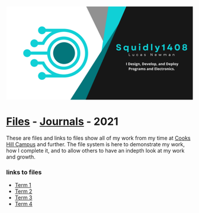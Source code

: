 ![Header](https://raw.githubusercontent.com/Squidly1408/folders/main/images/banner.png)
# [Files]() - [Journals]() - 2021
These are files and links to files show all of my work from my time at [Cooks Hill Campus](https://cookshill-s.schools.nsw.gov.au/) and further. The file system is here to demonstrate my work, how I complete it, and to allow others to have an indepth look at my work and growth. 
### links to files
- [Term 1]()
- [Term 2]()
- [Term 3]()
- [Term 4]()
